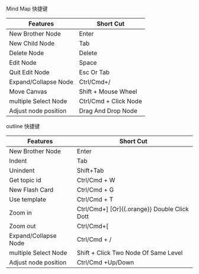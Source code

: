 Mind Map 快捷键

| Features             | Short Cut             |
| -------------------- | --------------------- |
| New Brother Node     | Enter                 |
| New Child Node       | Tab                   |
| Delete Node          | Delete                |
| Edit Node            | Space                 |
| Quit Edit Node       | Esc Or Tab            |
| Expand/Collapse Node | Ctrl/Cmd+/            |
| Move Canvas          | Shift + Mouse Wheel   |
| multiple Select Node | Ctrl/Cmd + Click Node |
| Adjust node position | Drag And Drop Node    |


outline 快捷键

| Features             | Short Cut                                    |
| -------------------- | -------------------------------------------- |
| New Brother Node     | Enter                                        |
| Indent               | Tab                                          |
| Unindent             | Shift+Tab                                    |
| Get topic id         | Ctrl/Cmd + W                                 |
| New Flash Card       | Ctrl/Cmd + G                                 |
| Use template         | Ctrl/Cmd + T                                 |
| Zoom in              | Ctrl/Cmd+] [Or]{{.orange}} Double Click Dott |
| Zoom out             | Ctrl/Cmd+[                                   |
| Expand/Collapse Node | Ctrl/Cmd + /                                 |
| multiple Select Node | Shift + Click Two Node Of Same Level         |
| Adjust node position | Ctrl/Cmd +Up/Down                            |
